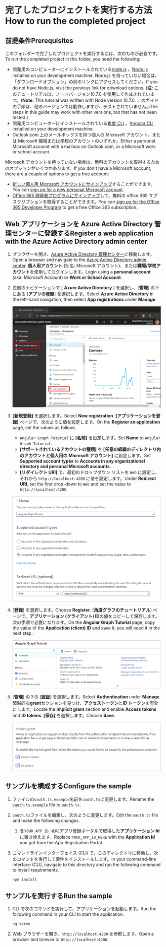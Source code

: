 # <a name="how-to-run-the-completed-project"></a><span data-ttu-id="32feb-101">完了したプロジェクトを実行する方法</span><span class="sxs-lookup"><span data-stu-id="32feb-101">How to run the completed project</span></span>

## <a name="prerequisites"></a><span data-ttu-id="32feb-102">前提条件</span><span class="sxs-lookup"><span data-stu-id="32feb-102">Prerequisites</span></span>

<span data-ttu-id="32feb-103">このフォルダーで完了したプロジェクトを実行するには、次のものが必要です。</span><span class="sxs-lookup"><span data-stu-id="32feb-103">To run the completed project in this folder, you need the following:</span></span>

- <span data-ttu-id="32feb-104">開発用のコンピューターにインストールされている[node.js](https://nodejs.org) 。</span><span class="sxs-lookup"><span data-stu-id="32feb-104">[Node.js](https://nodejs.org) installed on your development machine.</span></span> <span data-ttu-id="32feb-105">Node.js を持っていない場合は、「ダウンロードオプション」の前のリンクにアクセスしてください。</span><span class="sxs-lookup"><span data-stu-id="32feb-105">If you do not have Node.js, visit the previous link for download options.</span></span> <span data-ttu-id="32feb-106">(**注:** このチュートリアルは、ノードバージョン10.7.0 を使用して作成されています。</span><span class="sxs-lookup"><span data-stu-id="32feb-106">(**Note:** This tutorial was written with Node version 10.7.0.</span></span> <span data-ttu-id="32feb-107">このガイドの手順は、他のバージョンでは動作しますが、テストされていません。)</span><span class="sxs-lookup"><span data-stu-id="32feb-107">The steps in this guide may work with other versions, but that has not been tested.)</span></span>
- <span data-ttu-id="32feb-108">開発用コンピューターにインストールされている[角度 CLI](https://cli.angular.io/) 。</span><span class="sxs-lookup"><span data-stu-id="32feb-108">[Angular CLI](https://cli.angular.io/) installed on your development machine.</span></span>
- <span data-ttu-id="32feb-109">Outlook.com 上のメールボックスを持つ個人の Microsoft アカウント、または Microsoft 職場または学校のアカウントのいずれか。</span><span class="sxs-lookup"><span data-stu-id="32feb-109">Either a personal Microsoft account with a mailbox on Outlook.com, or a Microsoft work or school account.</span></span>

<span data-ttu-id="32feb-110">Microsoft アカウントを持っていない場合は、無料のアカウントを取得するためのオプションがいくつかあります。</span><span class="sxs-lookup"><span data-stu-id="32feb-110">If you don't have a Microsoft account, there are a couple of options to get a free account:</span></span>

- <span data-ttu-id="32feb-111">[新しい個人用 Microsoft アカウントにサインアップ](https://signup.live.com/signup?wa=wsignin1.0&rpsnv=12&ct=1454618383&rver=6.4.6456.0&wp=MBI_SSL_SHARED&wreply=https://mail.live.com/default.aspx&id=64855&cbcxt=mai&bk=1454618383&uiflavor=web&uaid=b213a65b4fdc484382b6622b3ecaa547&mkt=E-US&lc=1033&lic=1)することができます。</span><span class="sxs-lookup"><span data-stu-id="32feb-111">You can [sign up for a new personal Microsoft account](https://signup.live.com/signup?wa=wsignin1.0&rpsnv=12&ct=1454618383&rver=6.4.6456.0&wp=MBI_SSL_SHARED&wreply=https://mail.live.com/default.aspx&id=64855&cbcxt=mai&bk=1454618383&uiflavor=web&uaid=b213a65b4fdc484382b6622b3ecaa547&mkt=E-US&lc=1033&lic=1).</span></span>
- <span data-ttu-id="32feb-112">[Office 365 開発者プログラムにサインアップ](https://developer.microsoft.com/office/dev-program)して、無料の office 365 サブスクリプションを取得することができます。</span><span class="sxs-lookup"><span data-stu-id="32feb-112">You can [sign up for the Office 365 Developer Program](https://developer.microsoft.com/office/dev-program) to get a free Office 365 subscription.</span></span>

## <a name="register-a-web-application-with-the-azure-active-directory-admin-center"></a><span data-ttu-id="32feb-113">Web アプリケーションを Azure Active Directory 管理センターに登録する</span><span class="sxs-lookup"><span data-stu-id="32feb-113">Register a web application with the Azure Active Directory admin center</span></span>

1. <span data-ttu-id="32feb-114">ブラウザーを開き、[Azure Active Directory 管理センター](https://aad.portal.azure.com)に移動します。</span><span class="sxs-lookup"><span data-stu-id="32feb-114">Open a browser and navigate to the [Azure Active Directory admin center](https://aad.portal.azure.com).</span></span> <span data-ttu-id="32feb-115">**個人用アカウント** (別名: Microsoft アカウント)、または**職場/学校アカウント**を使用してログインします。</span><span class="sxs-lookup"><span data-stu-id="32feb-115">Login using a **personal account** (aka: Microsoft Account) or **Work or School Account**.</span></span>

1. <span data-ttu-id="32feb-116">左側のナビゲーションで [ **Azure Active Directory** ] を選択し、[**管理**] の下にある [**アプリの登録**] を選択します。</span><span class="sxs-lookup"><span data-stu-id="32feb-116">Select **Azure Active Directory** in the left-hand navigation, then select **App registrations** under **Manage**.</span></span>

    ![<span data-ttu-id="32feb-117">アプリの登録のスクリーンショット</span><span class="sxs-lookup"><span data-stu-id="32feb-117">A screenshot of the App registrations</span></span> ](/tutorial/images/aad-portal-app-registrations.png)

1. <span data-ttu-id="32feb-118">**[新規登録]** を選択します。</span><span class="sxs-lookup"><span data-stu-id="32feb-118">Select **New registration**.</span></span> <span data-ttu-id="32feb-119">**[アプリケーションを登録]** ページで、次のように値を設定します。</span><span class="sxs-lookup"><span data-stu-id="32feb-119">On the **Register an application** page, set the values as follows.</span></span>

    - <span data-ttu-id="32feb-120">`Angular Graph Tutorial` に **[名前]** を設定します。</span><span class="sxs-lookup"><span data-stu-id="32feb-120">Set **Name** to `Angular Graph Tutorial`.</span></span>
    - <span data-ttu-id="32feb-121">**[サポートされているアカウントの種類]** を **[任意の組織のディレクトリ内のアカウントと個人用の Microsoft アカウント]** に設定します。</span><span class="sxs-lookup"><span data-stu-id="32feb-121">Set **Supported account types** to **Accounts in any organizational directory and personal Microsoft accounts**.</span></span>
    - <span data-ttu-id="32feb-122">**[リダイレクト URI]** で、最初のドロップダウン リストを `Web` に設定し、それから `http://localhost:4200` に値を設定します。</span><span class="sxs-lookup"><span data-stu-id="32feb-122">Under **Redirect URI**, set the first drop-down to `Web` and set the value to `http://localhost:4200`.</span></span>

    ![[アプリケーションの登録] ページのスクリーンショット](/tutorial/images/aad-register-an-app.png)

1. <span data-ttu-id="32feb-124">[**登録**] を選択します。</span><span class="sxs-lookup"><span data-stu-id="32feb-124">Choose **Register**.</span></span> <span data-ttu-id="32feb-125">[**角度グラフのチュートリアル**] ページで、**アプリケーション (クライアント) ID**の値をコピーして保存します。次の手順で必要になります。</span><span class="sxs-lookup"><span data-stu-id="32feb-125">On the **Angular Graph Tutorial** page, copy the value of the **Application (client) ID** and save it, you will need it in the next step.</span></span>

    ![新しいアプリの登録のアプリケーション ID のスクリーンショット](/tutorial/images/aad-application-id.png)

1. <span data-ttu-id="32feb-127">[**管理**] の下の [**認証**] を選択します。</span><span class="sxs-lookup"><span data-stu-id="32feb-127">Select **Authentication** under **Manage**.</span></span> <span data-ttu-id="32feb-128">暗黙的な**grant**セクションを見つけ、**アクセストークン**と**ID トークン**を有効にします。</span><span class="sxs-lookup"><span data-stu-id="32feb-128">Locate the **Implicit grant** section and enable **Access tokens** and **ID tokens**.</span></span> <span data-ttu-id="32feb-129">**[保存]** を選択します。</span><span class="sxs-lookup"><span data-stu-id="32feb-129">Choose **Save**.</span></span>

    ![暗黙的な grant セクションのスクリーンショット](/tutorial/images/aad-implicit-grant.png)

## <a name="configure-the-sample"></a><span data-ttu-id="32feb-131">サンプルを構成する</span><span class="sxs-lookup"><span data-stu-id="32feb-131">Configure the sample</span></span>

1. <span data-ttu-id="32feb-132">ファイルの`oauth.ts.example`名前を`oauth.ts`に変更します。</span><span class="sxs-lookup"><span data-stu-id="32feb-132">Rename the `oauth.ts.example` file to `oauth.ts`.</span></span>
1. <span data-ttu-id="32feb-133">`oauth.ts`ファイルを編集し、次のように変更します。</span><span class="sxs-lookup"><span data-stu-id="32feb-133">Edit the `oauth.ts` file and make the following changes.</span></span>
    1. <span data-ttu-id="32feb-134">を`YOUR_APP_ID_HERE`アプリ登録ポータルで取得した**アプリケーション Id**に置き換えます。</span><span class="sxs-lookup"><span data-stu-id="32feb-134">Replace `YOUR_APP_ID_HERE` with the **Application Id** you got from the App Registration Portal.</span></span>
1. <span data-ttu-id="32feb-135">コマンドラインインターフェイス (CLI) で、このディレクトリに移動し、次のコマンドを実行して要件をインストールします。</span><span class="sxs-lookup"><span data-stu-id="32feb-135">In your command-line interface (CLI), navigate to this directory and run the following command to install requirements.</span></span>

    ```Shell
    npm install
    ```

## <a name="run-the-sample"></a><span data-ttu-id="32feb-136">サンプルを実行する</span><span class="sxs-lookup"><span data-stu-id="32feb-136">Run the sample</span></span>

1. <span data-ttu-id="32feb-137">CLI で次のコマンドを実行して、アプリケーションを起動します。</span><span class="sxs-lookup"><span data-stu-id="32feb-137">Run the following command in your CLI to start the application.</span></span>

    ```Shell
    ng serve
    ```

1. <span data-ttu-id="32feb-138">Web ブラウザーを開き、`http://localhost:4200` を参照します。</span><span class="sxs-lookup"><span data-stu-id="32feb-138">Open a browser and browse to `http://localhost:4200`.</span></span>
